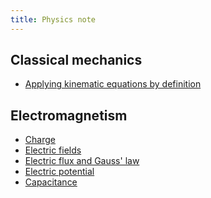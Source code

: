 ```yaml
---
title: Physics note
---
```


<h2>Classical mechanics</h2>

- [Applying kinematic equations by definition](apply_kinematic)

<h2>Electromagnetism</h2>

- [Charge](charge)
- [Electric fields](electric_fields)
- [Electric flux and Gauss' law](electric_flux)
- [Electric potential](electric_potential)
- [Capacitance](capacitance)